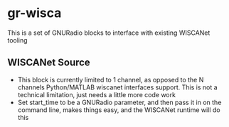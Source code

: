 # gr-wisca

This is a set of GNURadio blocks to interface with existing WISCANet tooling

## WISCANet Source

- This block is currently limited to 1 channel, as opposed to the N channels Python/MATLAB wiscanet interfaces support.  This is not a technical limitation, just needs a little more code work
- Set start_time to be a GNURadio parameter, and then pass it in on the command line, makes things easy, and the WISCANet runtime will do this
